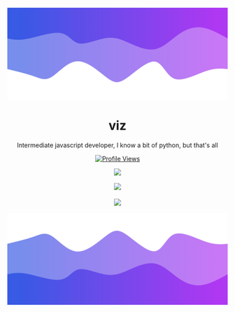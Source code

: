![Header](./header.png)

<h1 align="center">viz</h1>
<p align="center">Intermediate javascript developer, I know a bit of python, but that's all</p>
<a href="https://github.com/viz">
  <p align="center">
    <img src="https://komarev.com/ghpvc/?username=viz2222" alt="Profile Views">
  </p>
</a>

<p align="center">
  <img src="https://github-readme-stats.vercel.app/api/?username=viz2222&title_color=4F8CC9&text_color=9f9f9f&show_icons=true&bg_color=00000000&hide_border=true&icon_color=4F8CC9&hide_title=true&count_private=true" />
</p>

<p align="center">
  <img src="https://discord.c99.nl/widget/theme-4/853261587061014549.png" />
  <br />
  <br />
  <img src="https://github-profile-trophy.vercel.app/?username=viz2222&theme=nord&margin-w=15&margin-h=1&column=6" />
</p>

![Footer](./footer.png)

